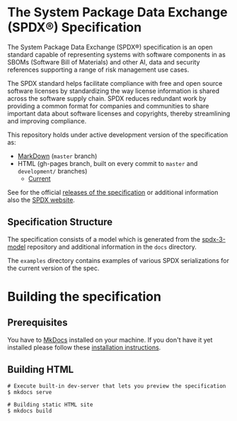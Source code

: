 # The System Package Data Exchange (SPDX®) Specification

The System Package Data Exchange (SPDX®) specification is an open standard capable of representing systems with software components in as SBOMs (Software Bill of Materials) and other AI, data and security references supporting a range of risk management use cases.

The SPDX standard helps facilitate compliance with free and open source software licenses by standardizing the way license information is shared across the software supply chain. SPDX reduces redundant work by providing a common format for companies and communities to share important data about software licenses and copyrights, thereby streamlining and improving compliance.

This repository holds under active development version of the specification as:

* [MarkDown](https://github.com/spdx/spdx-spec/tree/master/chapters) (`master` branch)
* HTML (gh-pages branch, built on every commit to `master` and `development/` branches)
  * [Current](https://spdx.github.io/spdx-spec/v3.0/)

See for the official [releases of the specification](https://spdx.org/specifications) or additional information also the [SPDX website](https://spdx.org).

## Specification Structure

The specification consists of a model which is generated from the [spdx-3-model](https://github.com/spdx/spdx-3-model) repository and additional information in the `docs` directory.

The `examples` directory contains examples of various SPDX serializations for the current version of the spec.

# Building the specification

## Prerequisites

You have to [MkDocs](http://mkdocs.org) installed on your machine. If you don't have it yet installed please follow these [installation instructions](http://www.mkdocs.org/#installation).

## Building HTML

    # Execute built-in dev-server that lets you preview the specification
    $ mkdocs serve

    # Building static HTML site
    $ mkdocs build
